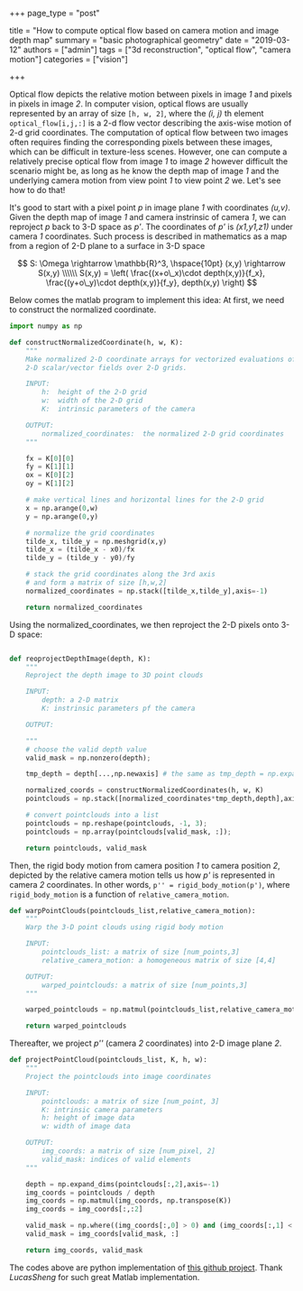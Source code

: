 +++
page_type = "post"

title = "How to compute optical flow based on camera motion and image depth map"
summary = "basic photographical geometry"
date = "2019-03-12"
authors = ["admin"]
tags = ["3d reconstruction", "optical flow", "camera motion"]
categories = ["vision"]

+++

Optical flow depicts the relative motion between pixels in image _1_ and pixels in pixels in image _2_. In computer vision, optical flows are usually represented by an array of size `[h, w, 2]`, where the _(i, j)_ th element `optical_flow[i,j,:]` is a 2-d flow vector describing the axis-wise motion of 2-d grid coordinates. The computation of optical flow between two images often requires finding the corresponding pixels between these images, which can be difficult in texture-less scenes. However, one can compute a relatively precise optical flow from image _1_ to image _2_ however difficult the scenario might be, as long as he know the depth map of image _1_ and the underlying camera motion from view point _1_ to view point _2_ we. Let's see how to do that!

It's good to start with a pixel point _p_ in image plane _1_ with coordinates _(u,v)_. Given the depth map of image _1_ and camera instrinsic of camera _1_, we can reproject _p_ back to 3-D space as _p'_. The coordinates of _p'_ is _(x1,y1,z1)_ under camera _1_ coordinates. Such process is described in mathematics as a map from a region of 2-D plane to a surface in 3-D space

$$ 
S: \Omega \rightarrow \mathbb{R}^3, \hspace{10pt} (x,y) \rightarrow S(x,y) \\\\\\
S(x,y) = \left( \frac{(x+o\_x)\cdot depth(x,y)}{f_x}, \frac{(y+o\_y)\cdot depth(x,y)}{f_y}, depth(x,y) \right) $$


Below comes the matlab program to implement this idea:
At first, we need to construct the normalized coordinate.

```Python
import numpy as np

def constructNormalizedCoordinate(h, w, K):
	"""
	Make normalized 2-D coordinate arrays for vectorized evaluations of 
	2-D scalar/vector fields over 2-D grids.

	INPUT:
		h:	height of the 2-D grid
		w:	width of the 2-D grid
		K:	intrinsic parameters of the camera

	OUTPUT:
		normalized_coordinates:  the normalized 2-D grid coordinates
	"""

	fx = K[0][0]
	fy = K[1][1]
	ox = K[0][2]
	oy = K[1][2]

	# make vertical lines and horizontal lines for the 2-D grid
	x = np.arange(0,w)
	y = np.arange(0,y)

	# normalize the grid coordinates
	tilde_x, tilde_y = np.meshgrid(x,y)
	tilde_x = (tilde_x - x0)/fx
	tilde_y = (tilde_y - y0)/fy

	# stack the grid coordinates along the 3rd axis 
	# and form a matrix of size [h,w,2]
	normalized_coordinates = np.stack([tilde_x,tilde_y],axis=-1)

	return normalized_coordinates
```

Using the normalized_coordinates, we then reproject the 2-D pixels onto 3-D space:

```python

def reoprojectDepthImage(depth, K):
	"""
	Reproject the depth image to 3D point clouds

	INPUT:
		depth: a 2-D matrix
		K: instrinsic parameters pf the camera

	OUTPUT:

	"""
	# choose the valid depth value
	valid_mask = np.nonzero(depth);

	tmp_depth = depth[...,np.newaxis] # the same as tmp_depth = np.expand_dims(depth,axis=-1)

	normalized_coords = constructNormalizedCoordinates(h, w, K)
	pointclouds = np.stack([normalized_coordinates*tmp_depth,depth],axis=-1)

	# convert pointclouds into a list
	pointclouds = np.reshape(pointclouds, -1, 3);
	pointclouds = np.array(pointclouds[valid_mask, :]);

	return pointclouds, valid_mask

```

Then, the rigid body motion from camera position _1_ to camera position _2_, depicted by the relative camera motion tells us how _p'_ is represented in camera _2_ coordinates. In other words, `p'' = rigid_body_motion(p')`, where `rigid_body_motion` is a function of `relative_camera_motion`.

```python
def warpPointClouds(pointclouds_list,relative_camera_motion):
	"""
	Warp the 3-D point clouds using rigid body motion

	INPUT:
		pointclouds_list: a matrix of size [num_points,3]
		relative_camera_motion: a homogeneous matrix of size [4,4]

	OUTPUT:
		warped_pointclouds: a matrix of size [num_points,3]
	"""

	warped_pointclouds = np.matmul(pointclouds_list,relative_camera_motion[:3,:3]) + relative_camera_motion[:3,3]

	return warped_pointclouds
```

Thereafter, we project _p''_ (camera _2_ coordinates) into 2-D image plane _2_.

```python
def projectPointCloud(pointclouds_list, K, h, w):
	"""
	Project the pointclouds into image coordinates

	INPUT:
		pointclouds: a matrix of size [num_point, 3]
		K: intrinsic camera parameters
		h: height of image data
		w: width of image data

	OUTPUT:
		img_coords: a matrix of size [num_pixel, 2]
		valid_mask: indices of valid elements
	"""

	depth = np.expand_dims(pointclouds[:,2],axis=-1)
	img_coords = pointclouds / depth
	img_coords = np.matmul(img_coords, np.transpose(K))
	img_coords = img_coords[:,:2]

	valid_mask = np.where((img_coords[:,0] > 0) and (img_coords[:,1] < w) and (img_coords[:,1] > 0) and img_coords[:,1] < h)
	valid_mask = img_coords[valid_mask, :] 

	return img_coords, valid_mask
```

The codes above are python implementation of [this github project](https://github.com/LucasSheng/dense-rgbd-visual-odometry). Thank _LucasSheng_ for such great Matlab implementation.